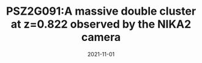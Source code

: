 ---
title: "PSZ2G091:A massive double cluster at z=0.822 observed by the NIKA2 camera"
collection: "publications"
category: "co_papers"
permalink: /publications/2021arXiv211105082A
link: https://ui.adsabs.harvard.edu/abs/2021arXiv211105082A/abstract
date: 2021-11-01
venue: "arXiv e-prints"
citation: "Ejlali, G., Adam, R., Ade, P., et al. (2021), arXiv e-prints, arXiv:2111.03844."
---